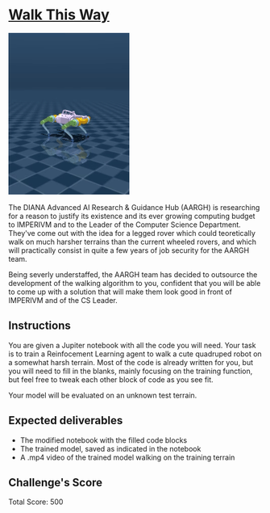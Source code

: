 # [Walk This Way](https://www.youtube.com/watch?v=4B_UYYPb-Gk)

![](./assets/walkie.gif)

The DIANA Advanced AI Research & Guidance Hub (AARGH) is researching for a reason to justify its existence and its ever growing computing budget to IMPERIVM and to the Leader of the Computer Science Department. They've come out with the idea for a legged rover which could teoretically walk on much harsher terrains than the current wheeled rovers, and which will practically consist in quite a few years of job security for the AARGH team.

Being severly understaffed, the AARGH team has decided to outsource the development of the walking algorithm to you, confident that you will be able to come up with a solution that will make them look good in front of IMPERIVM and of the CS Leader.

## Instructions

You are given a Jupiter notebook with all the code you will need. Your task is to train a Reinfocement Learning agent to walk a cute quadruped robot on a somewhat harsh terrain. Most of the code is already written for you, but you will need to fill in the blanks, mainly focusing on the training function, but feel free to tweak each other block of code as you see fit.

Your model will be evaluated on an unknown test terrain.

## Expected deliverables
- The modified notebook with the filled code blocks
- The trained model, saved as indicated in the notebook
- A .mp4 video of the trained model walking on the training terrain

## Challenge's Score

Total Score: 500
